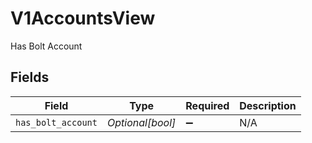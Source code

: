 # V1AccountsView

Has Bolt Account


## Fields

| Field              | Type               | Required           | Description        |
| ------------------ | ------------------ | ------------------ | ------------------ |
| `has_bolt_account` | *Optional[bool]*   | :heavy_minus_sign: | N/A                |